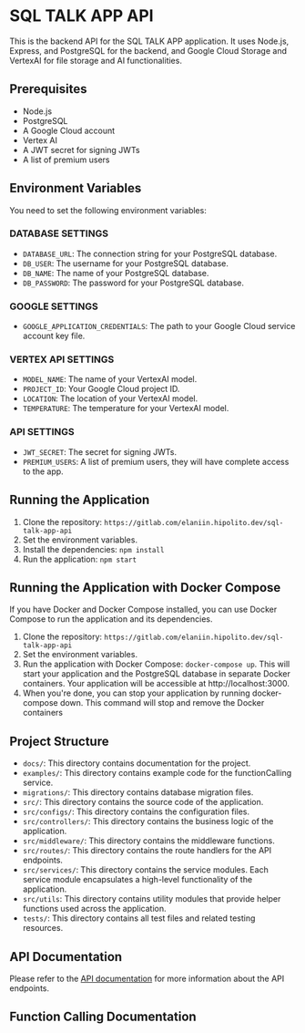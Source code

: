 # SQL TALK APP API

This is the backend API for the SQL TALK APP application. It uses Node.js, Express, and PostgreSQL for the backend, and Google Cloud Storage and VertexAI for file storage and AI functionalities.

## Prerequisites

- Node.js
- PostgreSQL
- A Google Cloud account
- Vertex AI
- A JWT secret for signing JWTs
- A list of premium users

## Environment Variables

You need to set the following environment variables:

### DATABASE SETTINGS

- `DATABASE_URL`: The connection string for your PostgreSQL database.
- `DB_USER`: The username for your PostgreSQL database.
- `DB_NAME`: The name of your PostgreSQL database.
- `DB_PASSWORD`: The password for your PostgreSQL database.

### GOOGLE SETTINGS

- `GOOGLE_APPLICATION_CREDENTIALS`: The path to your Google Cloud service account key file.

### VERTEX API SETTINGS

- `MODEL_NAME`: The name of your VertexAI model.
- `PROJECT_ID`: Your Google Cloud project ID.
- `LOCATION`: The location of your VertexAI model.
- `TEMPERATURE`: The temperature for your VertexAI model.

### API SETTINGS

- `JWT_SECRET`: The secret for signing JWTs.
- `PREMIUM_USERS`: A list of premium users, they will have complete access to the app.

## Running the Application

1. Clone the repository: `https://gitlab.com/elaniin.hipolito.dev/sql-talk-app-api`
2. Set the environment variables.
3. Install the dependencies: `npm install`
4. Run the application: `npm start`

## Running the Application with Docker Compose

If you have Docker and Docker Compose installed, you can use Docker Compose to run the application and its dependencies.

1. Clone the repository: `https://gitlab.com/elaniin.hipolito.dev/sql-talk-app-api`
2. Set the environment variables.
3. Run the application with Docker Compose: `docker-compose up`. This will start your application and the PostgreSQL database in separate Docker containers. Your application will be accessible at http://localhost:3000.
4. When you're done, you can stop your application by running docker-compose down. This command will stop and remove the Docker containers

## Project Structure

- `docs/`: This directory contains documentation for the project.
- `examples/`: This directory contains example code for the functionCalling service.
- `migrations/`: This directory contains database migration files.
- `src/`: This directory contains the source code of the application.
- `src/configs/`: This directory contains the configuration files.
- `src/controllers/`: This directory contains the business logic of the application.
- `src/middleware/`: This directory contains the middleware functions.
- `src/routes/`: This directory contains the route handlers for the API endpoints.
- `src/services/`: This directory contains the service modules. Each service module encapsulates a high-level functionality of the application.
- `src/utils`: This directory contains utility modules that provide helper functions used across the application.
- `tests/`: This directory contains all test files and related testing resources.

## API Documentation

Please refer to the [API documentation](https://sql-talk-app-api.hipolito.dev/api/docs/) for more information about the API endpoints.

## Function Calling Documentation


